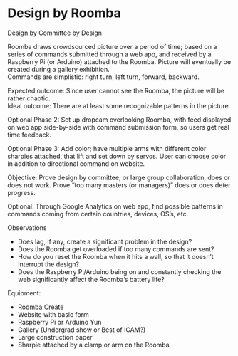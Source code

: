 Design by Roomba
================
Design by Committee by Design

Roomba draws crowdsourced picture over a period of time; based on a series of commands submitted through a web app, and received by a Raspberry Pi (or Arduino) attached to the Roomba. Picture will eventually be created during a gallery exhibition.<br>
Commands are simplistic: right turn, left turn, forward, backward.

Expected outcome: Since user cannot see the Roomba, the picture will be rather chaotic.<br>
Ideal outcome: There are at least some recognizable patterns in the picture.

Optional Phase 2: Set up dropcam overlooking Roomba, with feed displayed on web app side-by-side with command submission form, so users get real time feedback.

Optional Phase 3: Add color; have multiple arms with different color sharpies attached, that lift and set down by servos. User can choose color in addition to directional command on website.

Objective: Prove design by committee, or large group collaboration, does or does not work. Prove “too many masters (or managers)” does or does deter progress.

Optional: Through Google Analytics on web app, find possible patterns in commands coming from certain countries, devices, OS’s, etc.<br>

Observations
<ul>
<li>Does lag, if any, create a significant problem in the design?</li>
<li>Does the Roomba get overloaded if too many commands are sent?</li>
<li>How do you reset the Roomba when it hits a wall, so that it doesn’t interrupt the design?</li>
<li>Does the Raspberry Pi/Arduino being on and constantly checking the web significantly affect the Roomba’s battery life?</li>
</ul>

Equipment:
<ul>
<li><a href="http://store.irobot.com/product/index.jsp?productId=2586252">Roomba Create</a></li>
<li>Website with basic form</li>
<li>Raspberry Pi or Arduino Yun</li>
<li>Gallery (Undergrad show or Best of ICAM?)</li>
<li>Large construction paper</li>
<li>Sharpie attached by a clamp or arm on the Roomba</li>
</ul>
